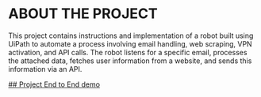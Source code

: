# ABOUT THE PROJECT

This project contains instructions and implementation of a robot built using UiPath to automate a process involving email handling, web scraping, VPN activation, and API calls. The robot listens for a specific email, processes the attached data, fetches user information from a website, and sends this information via an API.

[## Project End to End demo](https://drive.google.com/file/d/1RuReUMJT8UHCua9jhvKF2faQYU_WS55A/view?usp=sharing)



